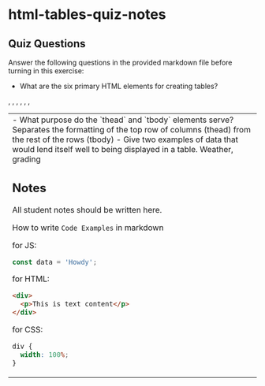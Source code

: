 # html-tables-quiz-notes

## Quiz Questions

Answer the following questions in the provided markdown file before turning in this exercise:

- What are the six primary HTML elements for creating tables?
<th>, <thead>, <tfoot>, <tbody>, <tr>, <table>, <td>
- What purpose do the `thead` and `tbody` elements serve?
  Separates the formatting of the top row of columns (thead) from the rest of the rows (tbody)
- Give two examples of data that would lend itself well to being displayed in a table.
  Weather, grading

## Notes

All student notes should be written here.

How to write `Code Examples` in markdown

for JS:

```javascript
const data = 'Howdy';
```

for HTML:

```html
<div>
  <p>This is text content</p>
</div>
```

for CSS:

```css
div {
  width: 100%;
}
```
